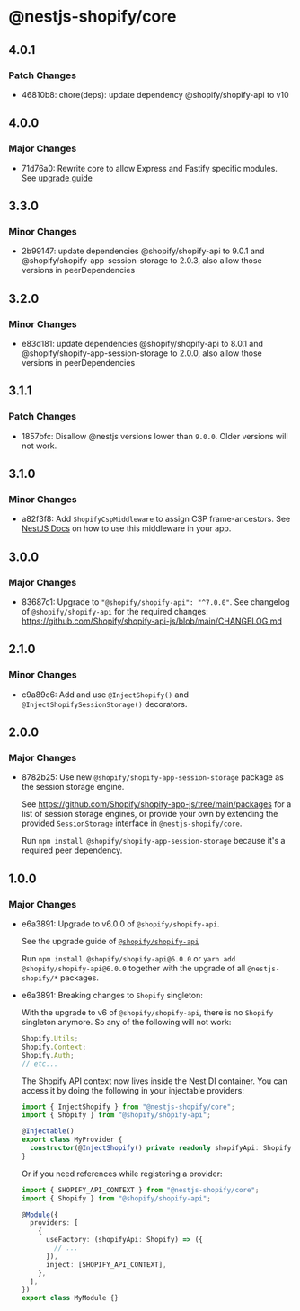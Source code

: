 # @nestjs-shopify/core

## 4.0.1

### Patch Changes

- 46810b8: chore(deps): update dependency @shopify/shopify-api to v10

## 4.0.0

### Major Changes

- 71d76a0: Rewrite core to allow Express and Fastify specific modules. See [upgrade guide](/docs/migrate-to-express-package.md)

## 3.3.0

### Minor Changes

- 2b99147: update dependencies @shopify/shopify-api to 9.0.1 and @shopify/shopify-app-session-storage to 2.0.3, also allow those versions in peerDependencies

## 3.2.0

### Minor Changes

- e83d181: update dependencies @shopify/shopify-api to 8.0.1 and @shopify/shopify-app-session-storage to 2.0.0, also allow those versions in peerDependencies

## 3.1.1

### Patch Changes

- 1857bfc: Disallow @nestjs versions lower than `9.0.0`. Older versions will not work.

## 3.1.0

### Minor Changes

- a82f3f8: Add `ShopifyCspMiddleware` to assign CSP frame-ancestors. See [NestJS Docs](https://docs.nestjs.com/middleware#applying-middleware) on how to use this middleware in your app.

## 3.0.0

### Major Changes

- 83687c1: Upgrade to `"@shopify/shopify-api": "^7.0.0"`. See changelog of `@shopify/shopify-api` for the required changes: https://github.com/Shopify/shopify-api-js/blob/main/CHANGELOG.md

## 2.1.0

### Minor Changes

- c9a89c6: Add and use `@InjectShopify()` and `@InjectShopifySessionStorage()` decorators.

## 2.0.0

### Major Changes

- 8782b25: Use new `@shopify/shopify-app-session-storage` package as the session storage engine.

  See https://github.com/Shopify/shopify-app-js/tree/main/packages for a list of session storage engines,
  or provide your own by extending the provided `SessionStorage` interface in `@nestjs-shopify/core`.

  Run `npm install @shopify/shopify-app-session-storage` because it's a required peer dependency.

## 1.0.0

### Major Changes

- e6a3891: Upgrade to v6.0.0 of `@shopify/shopify-api`.

  See the upgrade guide of [`@shopify/shopify-api`](https://github.com/Shopify/shopify-api-js/blob/main/docs/migrating-to-v6.md)

  Run `npm install @shopify/shopify-api@6.0.0` or `yarn add @shopify/shopify-api@6.0.0` together with the upgrade of all `@nestjs-shopify/*` packages.

- e6a3891: Breaking changes to `Shopify` singleton:

  With the upgrade to v6 of `@shopify/shopify-api`, there is no `Shopify` singleton anymore. So any of the following will not work:

  ```ts
  Shopify.Utils;
  Shopify.Context;
  Shopify.Auth;
  // etc...
  ```

  The Shopify API context now lives inside the Nest DI container. You can access it by doing the following in your injectable providers:

  ```ts
  import { InjectShopify } from "@nestjs-shopify/core";
  import { Shopify } from "@shopify/shopify-api";

  @Injectable()
  export class MyProvider {
    constructor(@InjectShopify() private readonly shopifyApi: Shopify) {}
  }
  ```

  Or if you need references while registering a provider:

  ```ts
  import { SHOPIFY_API_CONTEXT } from "@nestjs-shopify/core";
  import { Shopify } from "@shopify/shopify-api";

  @Module({
    providers: [
      {
        useFactory: (shopifyApi: Shopify) => ({
          // ...
        }),
        inject: [SHOPIFY_API_CONTEXT],
      },
    ],
  })
  export class MyModule {}
  ```
